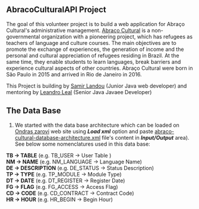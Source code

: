 ## AbracoCulturalAPI Project
The goal of this volunteer project is to build a web application for Abraço Cultural's administrative management.
[Abraço Cultural](www.abracocultural.com.br) is a non-governmental organization with a pioneering project, which has refugees as teachers of language and culture courses. The main objectives are to promote the exchange of experiences, the generation of income and the personal and cultural appreciation of refugees residing in Brazil. At the same time, they enable students to learn languages, break barriers and experience cultural aspects of other countries. Abraço Cultural were born in São Paulo in 2015 and arrived in Rio de Janeiro in 2016.

This Project is building by [Samir Landou](https://www.linkedin.com/in/samir-landou-42661719a) (Junior Java web developer) and mentoring by [Leandro Leal](https://www.linkedin.com/in/leandro-l-25b113a) (Senior Java Javaee Developer)

## The Data Base
1. We started with the data base architecture which can be loaded on [Ondras zarovi](https://ondras.zarovi.cz/sql/demo/) web site using **_Load xml_** option and paste [abraco-cultural-database-architecture.xml](/build/abraco-cultural-database-architecture.xml) file's content in **_Input/Output_** area).<br/>
See below some nomenclatures used in this data base: <br/>

**TB -> TABLE** (e.g. TB_USER -> User Table ) <br/>
**NM -> NAME** (e.g. NM_LANGUAGE -> Language Name)  <br/>
**DE -> DESCRIPTION** (e.g. DE_STATUS -> Status Description) <br/>
**TP -> TYPE** (e.g. TP_MODULE -> Module Type)  <br/>
**DT -> DATE** (e.g. DT_REGISTER -> Register Date)  <br/>
**FG -> FLAG** (e.g. FG_ACCESS -> Access Flag)  <br/>
**CD -> CODE** (e.g. CD_CONTRACT -> Contract Code)  <br/>
**HR -> HOUR** (e.g. HR_BEGIN -> Begin Hour)  <br/>


